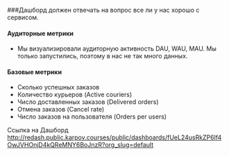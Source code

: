 ###Дашборд должен отвечать на вопрос все ли у нас хорошо с сервисом.
#### Аудиторные метрики
- Мы визуализировали аудиторную активность DAU, WAU, MAU. 
Мы только запустились, поэтому в нас не так много данных.  
#### Базовые метрики
- Сколько успешных заказов 
- Количество курьеров (Active couriers)
- Число доставленных заказов (Delivered orders)
- Отмена заказов (Cancel rate)
- Число заказов на пользователя (Orders per users)

Ссылка на Дашборд 
http://redash.public.karpov.courses/public/dashboards/fUeL24usRkZP6If4OwJVHOnjD4kQReMNY6BoJnzR?org_slug=default

